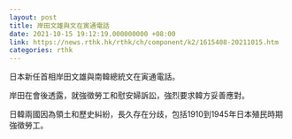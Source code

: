 ```yaml
---
layout: post
title: 岸田文雄與文在寅通電話
date: 2021-10-15 19:12:19.000000000 +08:00
link: https://news.rthk.hk/rthk/ch/component/k2/1615408-20211015.htm
categories: rthk
---
```


日本新任首相岸田文雄與南韓總統文在寅通電話。

岸田在會後透露，就強徵勞工和慰安婦訴訟，強烈要求韓方妥善應對。 

日韓兩國因為領土和歷史糾紛，長久存在分歧，包括1910到1945年日本殖民時期強徵勞工。
